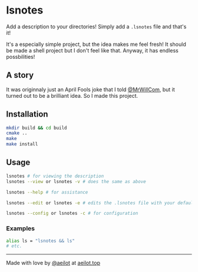 # lsnotes
Add a description to your directories! Simply add a `.lsnotes` file and that's it!

It's a especially simple project, but the idea makes me feel fresh! It should be made a shell project but I don't feel like that. Anyway, it has endless possbilities!

## A story
It was originnaly just an April Fools joke that I told [@MrWillCom](https://github.com/MrWillCom), but it turned out to be a brilliant idea. So I made this project.

## Installation

```sh
mkdir build && cd build
cmake ..
make
make install
```

## Usage

```sh
lsnotes # for viewing the description
lsnotes --view or lsnotes -v # does the same as above

lsnotes --help # for assistance

lsnotes --edit or lsnotes -e # edits the .lsnotes file with your default editor

lsnotes --config or lsnotes -c # for configuration
```

### Examples

```sh
alias ls = "lsnotes && ls"
# etc.
```

---
Made with love by [@aeilot](https://github.com/aeilot) at [aeilot.top](https://aeilot.top)
